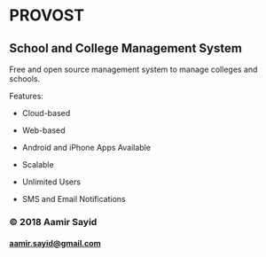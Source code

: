 # PROVOST
## School and College Management System

Free and open source management system to manage colleges and schools.

Features:

* Cloud-based

* Web-based

* Android and iPhone Apps Available

* Scalable

* Unlimited Users

* SMS and Email Notifications


### © 2018 Aamir Sayid
#### aamir.sayid@gmail.com
